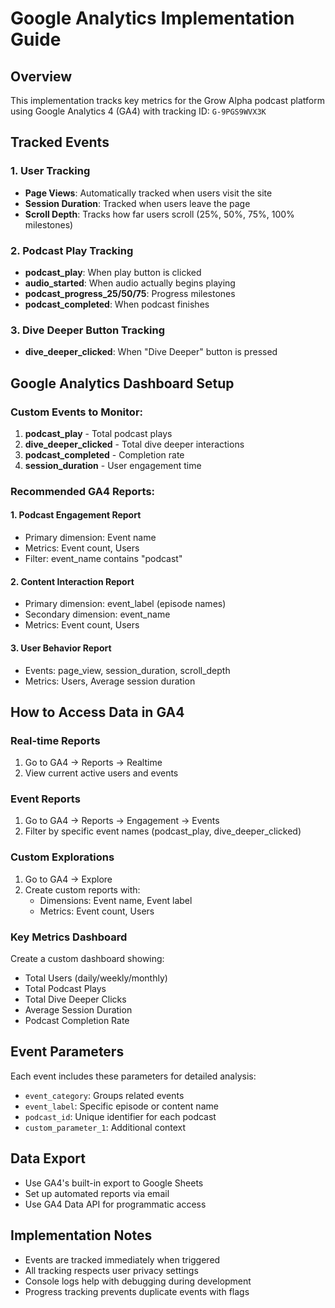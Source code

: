 # Google Analytics Implementation Guide

## Overview
This implementation tracks key metrics for the Grow Alpha podcast platform using Google Analytics 4 (GA4) with tracking ID: `G-9PGS9WVX3K`

## Tracked Events

### 1. User Tracking
- **Page Views**: Automatically tracked when users visit the site
- **Session Duration**: Tracked when users leave the page
- **Scroll Depth**: Tracks how far users scroll (25%, 50%, 75%, 100% milestones)

### 2. Podcast Play Tracking
- **podcast_play**: When play button is clicked
- **audio_started**: When audio actually begins playing
- **podcast_progress_25/50/75**: Progress milestones
- **podcast_completed**: When podcast finishes

### 3. Dive Deeper Button Tracking
- **dive_deeper_clicked**: When "Dive Deeper" button is pressed

## Google Analytics Dashboard Setup

### Custom Events to Monitor:
1. **podcast_play** - Total podcast plays
2. **dive_deeper_clicked** - Total dive deeper interactions
3. **podcast_completed** - Completion rate
4. **session_duration** - User engagement time

### Recommended GA4 Reports:

#### 1. Podcast Engagement Report
- Primary dimension: Event name
- Metrics: Event count, Users
- Filter: event_name contains "podcast"

#### 2. Content Interaction Report
- Primary dimension: event_label (episode names)
- Secondary dimension: event_name
- Metrics: Event count, Users

#### 3. User Behavior Report
- Events: page_view, session_duration, scroll_depth
- Metrics: Users, Average session duration

## How to Access Data in GA4

### Real-time Reports
1. Go to GA4 → Reports → Realtime
2. View current active users and events

### Event Reports
1. Go to GA4 → Reports → Engagement → Events
2. Filter by specific event names (podcast_play, dive_deeper_clicked)

### Custom Explorations
1. Go to GA4 → Explore
2. Create custom reports with:
   - Dimensions: Event name, Event label
   - Metrics: Event count, Users

### Key Metrics Dashboard
Create a custom dashboard showing:
- Total Users (daily/weekly/monthly)
- Total Podcast Plays
- Total Dive Deeper Clicks
- Average Session Duration
- Podcast Completion Rate

## Event Parameters
Each event includes these parameters for detailed analysis:
- `event_category`: Groups related events
- `event_label`: Specific episode or content name
- `podcast_id`: Unique identifier for each podcast
- `custom_parameter_1`: Additional context

## Data Export
- Use GA4's built-in export to Google Sheets
- Set up automated reports via email
- Use GA4 Data API for programmatic access

## Implementation Notes
- Events are tracked immediately when triggered
- All tracking respects user privacy settings
- Console logs help with debugging during development
- Progress tracking prevents duplicate events with flags